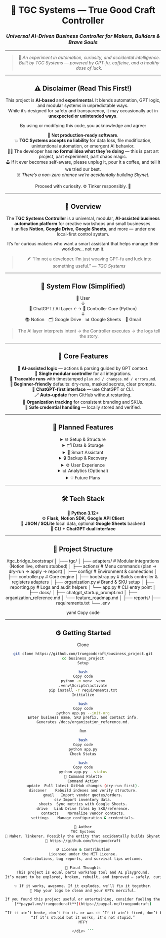 <div align="center">

# 🤖 TGC Systems — True Good Craft Controller  
### _Universal AI-Driven Business Controller for Makers, Builders & Brave Souls_

---

> 🧠 *An experiment in automation, curiosity, and accidental intelligence.*  
> *Built by TGC Systems — powered by GPT-fu, caffeine, and a healthy dose of luck.*

---

## ⚠️ Disclaimer (Read This First!)

This project is **AI-based** and **experimental**. It blends automation, GPT logic, and modular systems in unpredictable ways.  
While it’s designed for safety and transparency, it may occasionally act in **unexpected or unintended ways**.

By using or modifying this code, you acknowledge and agree:

🧩 **Not production-ready software.**  
💥 **TGC Systems accepts no liability** for data loss, file modification, unintentional automation, or emergent AI behavior.  
🤷‍♂️ The developer has **no formal idea what they’re doing** — this is part art project, part experiment, part chaos magic.  
🕹️ If it ever becomes self-aware, please unplug it, pour it a coffee, and tell it we tried our best.  
☠️ *There’s a non-zero chance we’re accidentally building Skynet.*

Proceed with curiosity. ⚙️ Tinker responsibly. 🧤

---

## 🚀 Overview

The **TGC Systems Controller** is a universal, modular, **AI-assisted business automation platform** for creative workshops and small businesses.  
It unifies **Notion**, **Google Drive**, **Google Sheets**, and more — under one local-first control system.  

It’s for curious makers who want a smart assistant that helps manage their workflow… not run it.  

> 🪶 “I’m not a developer. I’m just weaving GPT-fu and luck into something useful.” — *TGC Systems*

---

## 🧭 System Flow (Simplified)

👤 User  
↓  
🧠 ChatGPT / AI Layer ←→ 🤖 Controller Core (Python)  
↓  
📚 Notion 🗂️ Google Drive 📊 Google Sheets 📧 Gmail

> The AI layer interprets intent → the Controller executes → the logs tell the story.

---

## 🧩 Core Features

🧠 **AI-assisted logic** — actions & parsing guided by GPT context.  
🧩 **Single modular controller** for all integrations.  
🧾 **Traceable runs** with timestamped `plan.md / changes.md / errors.md`.  
🧱 **Beginner-friendly** defaults: dry-runs, masked secrets, clear prompts.  
💬 **ChatGPT-first interface** — use ChatGPT or CLI.  
🪄 **Auto-update** from GitHub without restarting.  
🧭 **Organization tracking** for consistent branding and SKUs.  
🔐 **Safe credential handling** — locally stored and verified.  

---

## 🧩 Planned Features

<details>
<summary>🌐 Setup & Structure</summary>

One-click setup for **Google**, **Notion**, or **Sheets**.  
Choose size: **Small**, **Medium**, or **Thorough** — easily upgradable.  
Auto-builds indexes, folders, and templates.  
All changes backed up as zip archives (10-day retention).  

</details>

<details>
<summary>🗂️ Data & Storage</summary>

**Non-destructive sync** between local and cloud.  
Auto-indexing for Notion pages, Drive files, and Sheets.  
**Local or hybrid cloud operation** — your choice.  
Smart rollback and recovery.  

</details>

<details>
<summary>💬 Smart Assistant</summary>

Accepts **receipts, screenshots, PDFs, bank statements**.  
Parses and **suggests updates** (vendors, prices, contacts).  
Learns usage patterns for smarter workflow.  

</details>

<details>
<summary>🔒 Backup & Recovery</summary>

Archives every change for 10 days.  
Optional auto-archive for logs.  
One-click restore for lost or overwritten data.  

</details>

<details>
<summary>⚙️ User Experience</summary>

Clean CLI + ChatGPT menu.  
Toggle modules on/off anytime.  
Guided onboarding with tooltips.  
Fully reversible — **idiot-proof by design.**  

</details>

<details>
<summary>📊 Analytics (Optional)</summary>

Anonymous, privacy-safe metrics only.  
Tracks inventory trends & usage.  
All outbound data previewed before sending.  

</details>

<details>
<summary>💡 Future Plans</summary>

Role-based access (Admin / Manager / Employee).  
Plugin framework for custom extensions.  
Hybrid deployment (desktop + web dashboard).  
Low-cost subscription model ($1–$2 / month).  

</details>

---

## 🛠️ Tech Stack

🐍 **Python 3.12+**  
⚙️ **Flask**, **Notion SDK**, **Google API Client**  
💾 **JSON / SQLite** local data, optional **Google Sheets** backend  
💬 **CLI + ChatGPT dual interface**  

---

## 📁 Project Structure

/tgc_bridge_bootstrap/
│
├── tgc/
│ ├── adapters/ # Modular integrations (Notion live, others stubbed)
│ ├── actions/ # Menu commands (plan → dry-run → apply → report)
│ ├── config/ # Environment & connections
│ ├── controller.py # Core engine
│ ├── bootstrap.py # Builds controller & registers adapters
│ ├── organization.py # Brand & SKU setup
│ ├── reporting.py # Logs and audit helpers
│ └── app.py # CLI entry point
│
├── docs/
│ ├── chatgpt_startup_prompt.md
│ ├── organization_reference.md
│ └── feature_roadmap.md
│
├── reports/
├── requirements.txt
└── .env

yaml
Copy code

---

## ⚙️ Getting Started

Clone  
```bash
git clone https://github.com/truegoodcraft/business_project.git
cd business_project
Setup

bash
Copy code
python -m venv .venv
.venv\Scripts\activate
pip install -r requirements.txt
Initialize

bash
Copy code
python app.py --init-org
Enter business name, SKU prefix, and contact info.
Generates /docs/organization_reference.md.

Run

bash
Copy code
python app.py
Check Status

bash
Copy code
python app.py --status
💬 Command Palette
Command	Action
update	Pull latest GitHub changes (dry-run first).
discover	Rebuild indexes and verify structure.
gmail	Import vendor quotes/orders.
csv	Import inventory data.
sheets	Sync metrics with Google Sheets.
drive	Link Drive files by SKU/reference.
contacts	Normalize vendor contacts.
settings	Manage configuration & credentials.

🧭 Author
TGC Systems
🎩 Maker. Tinkerer. Possibly the entity that accidentally builds Skynet.
🔗 https://github.com/truegoodcraft

🪙 License & Contribution
Licensed under the MIT License.
Contributions, bug reports, and survival tips welcome.

🧵 Final Thoughts
This project is equal parts workshop tool and AI playground.
It’s meant to be explored, broken, rebuilt, and improved — safely, curiously, and without fear of failure.

✨ If it works, awesome. If it explodes, we’ll fix it together.
🧠 May your logs be clean and your GPTs merciful.

If you found this project useful or entertaining, consider fueling the chaos with a coffee ☕  
[**paypal.me/truegoodcraft**](https://paypal.me/truegoodcraft)

“If it ain’t broke, don’t fix it… or was it ‘If it ain’t fixed, don’t broke it?’”
“If it’s stupid but it works, it’s not stupid.”
MTFY

</div> ```
